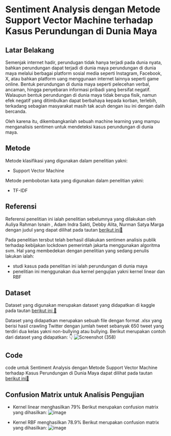 # Sentiment Analysis dengan Metode Support Vector Machine terhadap Kasus Perundungan di Dunia Maya 
## Latar Belakang
Semenjak internet hadir, perundugan tidak hanya terjadi pada dunia nyata, bahkan perundungan dapat terjadi di dunia maya  perundungan di dunia maya melalui berbagai platform sosial media seperti Instagram, Facebook, X, atau bahkan platform uang menggunaan internet lainnya seperti game online. Bentuk perundungan di dunia maya seperti pelecehan verbal, ancaman, hingga penyebaran informasi pribadi yang bersifat negatif. Walaupun bentuk perundungan di dunia maya tidak berupa fisik, namun efek negatif yang ditimbulkan dapat berbahaya kepada korban, terlebih, terkadang sebagian masyarakat masih tak acuh dengan isu ini dengan dalih bercanda.

Oleh karena itu, dikembangkanlah sebuah machine learning yang mampu menganalisis sentimen untuk mendeteksi kasus perundungan di dunia maya.

## Metode 
Metode klasifikasi yang digunakan dalam penelitian yakni:
- Support Vector Machine

Metode pembobotan kata yang digunakan dalam penelitian yakni: 
- TF-IDF

## Referensi
Referensi penelitian ini ialah penelitian sebelumnya yang dilakukan oleh Auliya Rahman Isnain , Adam Indra Sakti, Debby Alita, Nurman Satya Marga dengan judul yang dapat dilihat pada tautan [berikut ini🔗](https://ejurnal.teknokrat.ac.id/index.php/JDMSI/article/view/1021)

Pada penelitian tersbut telah berhasil dilakukan sentimen analisis publik terhadap kebijakan lockdown pemerintah jakarta menggunakan algoritma svm. Hal yang membedekan dengan penelitian yang sedang penulis lakukan ialah:
- studi kasus pada penelitian ini ialah perundungan di dunia maya
- penelitian ini menggunakan dua kernel pengujian yakni kernel linear dan RBF

## Dataset
Dataset yang digunakan merupakan dataset yang didapatkan di kaggle pada tautan [berikut ini 🔗](https://www.kaggle.com/datasets/cttrhnn/cyberbullying-bahasa-indonesia/data) 

Dataset yang didapatkan merupakan sebuah file dengan format .xlsx yang berisi hasil crawling Twitter dengan jumlah tweet sebanyak 650 tweet yang terdiri dua kelas yakni non-bullying atau bullying.
Berikut merupakan contoh dari dataset yang didapatkan: 👇
![Screenshot (358)](https://github.com/ahmadhilmandani/riset-informatika-tgs-1/assets/88090086/2cf27ee2-50eb-4502-9b1d-b82d089e1e42)

## Code
code untuk Sentiment Analysis dengan Metode Support Vector Machine terhadap Kasus Perundungan di Dunia Maya dapat dilihat pada tautan [berikut ini🔗](https://colab.research.google.com/drive/1oDz4LjBaJ27pKoDQNzcDtT7cNjcTRiGr?usp=sharing)

## Confusion Matrix untuk Analisis Pengujian
- Kernel linear menghasilkan 79%
  Berikut merupakan confusion matrix yang dihasilkan:
  ![image](https://github.com/ahmadhilmandani/riset-informatika-tgs-1/assets/88090086/8dc834ce-2b17-421f-bfbd-d4696350d65c)

- Kernel RBF menghasilkan 78.9%
  Berikut merupakan confusion matrix yang dihasilkan:
  ![image](https://github.com/ahmadhilmandani/riset-informatika-tgs-1/assets/88090086/5120ce08-23a7-483d-8065-6753c3390bf7)

